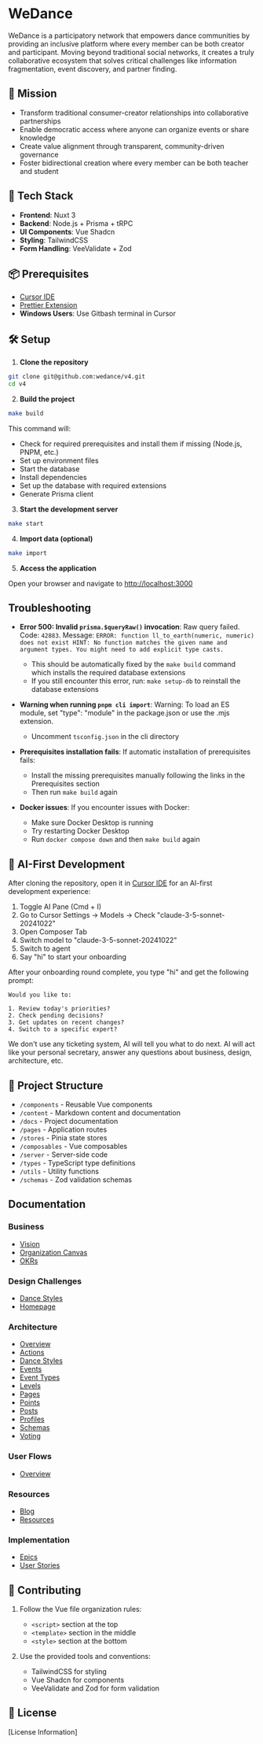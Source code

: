 # WeDance

WeDance is a participatory network that empowers dance communities by providing an inclusive platform where every member can be both creator and participant. Moving beyond traditional social networks, it creates a truly collaborative ecosystem that solves critical challenges like information fragmentation, event discovery, and partner finding.

## 🎯 Mission

- Transform traditional consumer-creator relationships into collaborative partnerships
- Enable democratic access where anyone can organize events or share knowledge
- Create value alignment through transparent, community-driven governance
- Foster bidirectional creation where every member can be both teacher and student

## 🌟 Tech Stack

- **Frontend**: Nuxt 3
- **Backend**: Node.js + Prisma + tRPC
- **UI Components**: Vue Shadcn
- **Styling**: TailwindCSS
- **Form Handling**: VeeValidate + Zod

## 📦 Prerequisites

- [Cursor IDE](https://www.cursor.com/)
- [Prettier Extension](https://marketplace.visualstudio.com/items?itemName=esbenp.prettier-vscode)
- **Windows Users**: Use Gitbash terminal in Cursor

## 🛠️ Setup

1. **Clone the repository**

```bash
git clone git@github.com:wedance/v4.git
cd v4
```

2. **Build the project**

```bash
make build
```

This command will:

- Check for required prerequisites and install them if missing (Node.js, PNPM, etc.)
- Set up environment files
- Start the database
- Install dependencies
- Set up the database with required extensions
- Generate Prisma client

3. **Start the development server**

```bash
make start
```

4. **Import data (optional)**

```bash
make import
```

5. **Access the application**

Open your browser and navigate to [http://localhost:3000](http://localhost:3000)

## Troubleshooting

- **Error 500: Invalid `prisma.$queryRaw()` invocation**: Raw query failed. Code: `42883`. Message: `ERROR: function ll_to_earth(numeric, numeric) does not exist HINT: No function matches the given name and argument types. You might need to add explicit type casts.`

  - This should be automatically fixed by the `make build` command which installs the required database extensions
  - If you still encounter this error, run: `make setup-db` to reinstall the database extensions

- **Warning when running `pnpm cli import`**: Warning: To load an ES module, set "type": "module" in the package.json or use the .mjs extension.

  - Uncomment `tsconfig.json` in the cli directory

- **Prerequisites installation fails**: If automatic installation of prerequisites fails:

  - Install the missing prerequisites manually following the links in the Prerequisites section
  - Then run `make build` again

- **Docker issues**: If you encounter issues with Docker:
  - Make sure Docker Desktop is running
  - Try restarting Docker Desktop
  - Run `docker compose down` and then `make build` again

## 📁 AI-First Development

After cloning the repository, open it in [Cursor IDE](https://www.cursor.com/) for an AI-first development experience:

1. Toggle AI Pane (Cmd + I)
2. Go to Cursor Settings -> Models -> Check "claude-3-5-sonnet-20241022"
3. Open Composer Tab
4. Switch model to "claude-3-5-sonnet-20241022"
5. Switch to agent
6. Say "hi" to start your onboarding

After your onboarding round complete, you type "hi" and get the following prompt:

```
Would you like to:

1. Review today's priorities?
2. Check pending decisions?
3. Get updates on recent changes?
4. Switch to a specific expert?
```

We don't use any ticketing system, AI will tell you what to do next.
AI will act like your personal secretary, answer any questions about business, design, architecture, etc.

## 📁 Project Structure

- `/components` - Reusable Vue components
- `/content` - Markdown content and documentation
- `/docs` - Project documentation
- `/pages` - Application routes
- `/stores` - Pinia state stores
- `/composables` - Vue composables
- `/server` - Server-side code
- `/types` - TypeScript type definitions
- `/utils` - Utility functions
- `/schemas` - Zod validation schemas

## Documentation

### Business

- [Vision](docs/content/business/vision.md)
- [Organization Canvas](docs/content/business/organization-canvas.md)
- [OKRs](docs/content/business/okrs.md)

### Design Challenges

- [Dance Styles](docs/content/design/styles.md)
- [Homepage](docs/content/design/homepage.md)

### Architecture

- [Overview](docs/content/architecture/index.md)
- [Actions](docs/content/architecture/actions.md)
- [Dance Styles](docs/content/architecture/dance-styles.md)
- [Events](docs/content/architecture/events.md)
- [Event Types](docs/content/architecture/event-types.md)
- [Levels](docs/content/architecture/levels.md)
- [Pages](docs/content/architecture/pages.md)
- [Points](docs/content/architecture/points.md)
- [Posts](docs/content/architecture/posts.md)
- [Profiles](docs/content/architecture/profiles.md)
- [Schemas](docs/content/architecture/schemas.md)
- [Voting](docs/content/architecture/voting.md)

### User Flows

- [Overview](docs/content/design/flows/index.md)

### Resources

- [Blog](docs/content/blog/)
- [Resources](docs/content/resources/)

### Implementation

- [Epics](content/epics/)
- [User Stories](content/issues/)

## 🤝 Contributing

1. Follow the Vue file organization rules:

   - `<script>` section at the top
   - `<template>` section in the middle
   - `<style>` section at the bottom

2. Use the provided tools and conventions:

   - TailwindCSS for styling
   - Vue Shadcn for components
   - VeeValidate and Zod for form validation

## 📄 License

[License Information]

